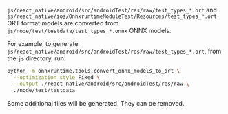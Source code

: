 `js/react_native/android/src/androidTest/res/raw/test_types_*.ort` and
`js/react_native/ios/OnnxruntimeModuleTest/Resources/test_types_*.ort` ORT format models are converted from
`js/node/test/testdata/test_types_*.onnx` ONNX models.

For example, to generate `js/react_native/android/src/androidTest/res/raw/test_types_*.ort`, from the `js` directory,
run:

```bash
python -m onnxruntime.tools.convert_onnx_models_to_ort \
  --optimization_style Fixed \
  --output ./react_native/android/src/androidTest/res/raw \
  ./node/test/testdata
```

Some additional files will be generated. They can be removed.
